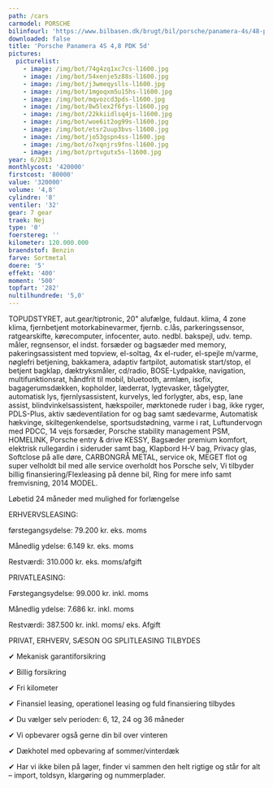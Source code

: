 ```yaml
---
path: /cars
carmodel: PORSCHE
bilinfourl: 'https://www.bilbasen.dk/brugt/bil/porsche/panamera-4s/48-pdk-5d/4226023'
downloaded: false
title: 'Porsche Panamera 4S 4,8 PDK 5d'
pictures:
  picturelist:
    - image: /img/bot/74g4zq1xc7cs-l1600.jpg
    - image: /img/bot/54xenje5z88s-l1600.jpg
    - image: /img/bot/j3wmeqyslls-l1600.jpg
    - image: /img/bot/1mgoqxm5u15hs-l1600.jpg
    - image: /img/bot/mqvozcd3pds-l1600.jpg
    - image: /img/bot/8w5lex2f6fys-l1600.jpg
    - image: /img/bot/22kkiidlsq4js-l1600.jpg
    - image: /img/bot/woe6it2og99s-l1600.jpg
    - image: /img/bot/etsr2uup3bvs-l1600.jpg
    - image: /img/bot/jo53gspn4ss-l1600.jpg
    - image: /img/bot/o7xqnjrs9fns-l1600.jpg
    - image: /img/bot/prtvgutx5s-l1600.jpg
year: 6/2013
monthlycost: '420000'
firstcost: '80000'
value: '320000'
volume: '4,8'
cylindre: '8'
ventiler: '32'
gear: 7 gear
traek: Nej
type: '0'
foerstereg: ''
kilometer: 120.000.000
braendstof: Benzin
farve: Sortmetal
doere: '5'
effekt: '400'
moment: '500'
topfart: '282'
nultilhundrede: '5,0'
---
```

TOPUDSTYRET, aut.gear/tiptronic, 20" alufælge, fuldaut. klima, 4 zone klima, fjernbetjent motorkabinevarmer, fjernb. c.lås, parkeringssensor, ratgearskifte, kørecomputer, infocenter, auto. nedbl. bakspejl, udv. temp. måler, regnsensor, el indst. forsæder og bagsæder med memory, pakeringsassistent med topview, el-soltag, 4x el-ruder, el-spejle m/varme, nøglefri betjening, bakkamera, adaptiv fartpilot, automatisk start/stop, el betjent bagklap, dæktryksmåler, cd/radio, BOSE-Lydpakke, navigation, multifunktionsrat, håndfrit til mobil, bluetooth, armlæn, isofix, bagagerumsdækken, kopholder, læderrat, lygtevasker, tågelygter, automatisk lys, fjernlysassistent, kurvelys, led forlygter, abs, esp, lane assist, blindvinkelsassistent, hækspoiler, mørktonede ruder i bag, ikke ryger, PDLS-Plus, aktiv sædeventilation for og bag samt sædevarme, Automatisk hækvinge, skiltegenkendelse, sportsudstødning, varme i rat, Luftundervogn med PDCC, 14 vejs forsæder, Porsche stability management PSM, HOMELINK, Porsche entry & drive KESSY, Bagsæder premium komfort, elektrisk rullegardin i sideruder samt bag, Klapbord H-V bag, Privacy glas, Softclose på alle døre, CARBONGRÅ METAL, service ok, MEGET flot og super velholdt bil med alle service overholdt hos Porsche selv, Vi tilbyder billig finansiering/Flexleasing på denne bil, Ring for mere info samt fremvisning, 2014 MODEL.

Løbetid 24 måneder med mulighed for forlængelse



ERHVERVSLEASING:



førstegangsydelse: 79.200 kr. eks. moms



Månedlig ydelse: 6.149 kr. eks. moms



Restværdi: 310.000 kr. eks. moms/afgift





PRIVATLEASING:



Førstegangsydelse: 99.000 kr. inkl. moms



Månedlig ydelse: 7.686 kr. inkl. moms



Restværdi: 387.500 kr. inkl. moms/ eks. Afgift





PRIVAT, ERHVERV, SÆSON OG SPLITLEASING TILBYDES





✔ Mekanisk garantiforsikring



✔ Billig forsikring



✔ Fri kilometer



✔ Finansiel leasing, operationel leasing og fuld finansiering tilbydes



✔ Du vælger selv perioden: 6, 12, 24 og 36 måneder



✔ Vi opbevarer også gerne din bil over vinteren



✔ Dækhotel med opbevaring af sommer/vinterdæk



✔ Har vi ikke bilen på lager, finder vi sammen den helt rigtige og står for alt – import, toldsyn, klargøring og nummerplader.
